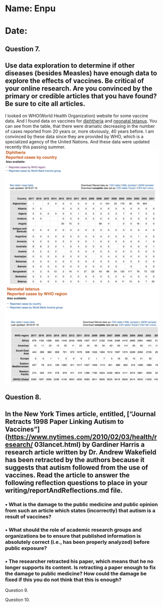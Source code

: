 # Name: Enpu
# Date:

## Question 7.
## Use data exploration to determine if other diseases (besides Measles) have enough data to explore the effects of vaccines. Be critical of your online research. Are you convinced by the primary or credible articles that you have found? Be sure to cite all articles.

I looked on WHO(World Health Organization) website for some vaccine data. And I
found data on vaccines for [diphtheria](http://apps.who.int/gho/data/node.main.WHS3_41?lang=en)
and [neonatal tetanus](http://apps.who.int/gho/data/view.main.1520_56?lang=en).
You can see from the table, that there were dramatic decreasing in the number of
cases reported from 20 years or, more obviously, 40 years before. I am convinced by
these data since they are provided by WHO, which is a specialized agency of the
United Nations. And these data were updated recently this passing summer.
![Diphtheria](images/Diphtheria.png)
![Neonatal tetanus](images/NeonatalTetanus.png)

## Question 8.
## In the New York Times article, entitled, [“Journal Retracts 1998 Paper Linking Autism to Vaccines”](https://www.nytimes.com/2010/02/03/health/research/ 03lancet.html) by Gardiner Harris a research article written by Dr. Andrew Wakefield has been retracted by the authors because it suggests that autism followed from the use of vaccines. Read the article to answer the following reflection questions to place in your writing/reportAndReflections.md file.
### • What is the damage to the public medicine and public opinion from such an article which states (incorrectly) that autism is a result of vaccines?
### • What should the role of academic research groups and organizations be to ensure that published information is absolutely correct (i.e., has been properly analyzed) before public exposure?
### • The researcher retracted his paper, which means that he no longer supports its content. Is retracting a paper enough to fix the damage to public medicine? How could the damage be fixed if this you do not think that this is enough?

Question 9.


Question 10.
